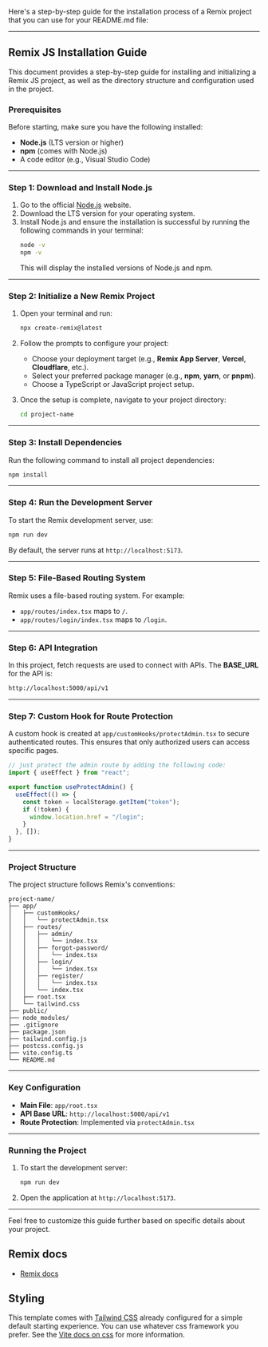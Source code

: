 Here's a step-by-step guide for the installation process of a Remix project that you can use for your README.md file:

---

## Remix JS Installation Guide

This document provides a step-by-step guide for installing and initializing a Remix JS project, as well as the directory structure and configuration used in the project.

### **Prerequisites**

Before starting, make sure you have the following installed:

- **Node.js** (LTS version or higher)
- **npm** (comes with Node.js)
- A code editor (e.g., Visual Studio Code)

---

### **Step 1: Download and Install Node.js**

1. Go to the official [Node.js](https://nodejs.org/) website.
2. Download the LTS version for your operating system.
3. Install Node.js and ensure the installation is successful by running the following commands in your terminal:
   ```bash
   node -v
   npm -v
   ```
   This will display the installed versions of Node.js and npm.

---

### **Step 2: Initialize a New Remix Project**

1. Open your terminal and run:
   ```bash
   npx create-remix@latest
   ```
2. Follow the prompts to configure your project:

   - Choose your deployment target (e.g., **Remix App Server**, **Vercel**, **Cloudflare**, etc.).
   - Select your preferred package manager (e.g., **npm**, **yarn**, or **pnpm**).
   - Choose a TypeScript or JavaScript project setup.

3. Once the setup is complete, navigate to your project directory:
   ```bash
   cd project-name
   ```

---

### **Step 3: Install Dependencies**

Run the following command to install all project dependencies:

```bash
npm install
```

---

### **Step 4: Run the Development Server**

To start the Remix development server, use:

```bash
npm run dev
```

By default, the server runs at `http://localhost:5173`.

---

### **Step 5: File-Based Routing System**

Remix uses a file-based routing system. For example:

- `app/routes/index.tsx` maps to `/`.
- `app/routes/login/index.tsx` maps to `/login`.

---

### **Step 6: API Integration**

In this project, fetch requests are used to connect with APIs. The **BASE_URL** for the API is:

```bash
http://localhost:5000/api/v1
```

---

### **Step 7: Custom Hook for Route Protection**

A custom hook is created at `app/customHooks/protectAdmin.tsx` to secure authenticated routes. This ensures that only authorized users can access specific pages.

```js
// just protect the admin route by adding the following code:
import { useEffect } from "react";

export function useProtectAdmin() {
  useEffect(() => {
    const token = localStorage.getItem("token");
    if (!token) {
      window.location.href = "/login";
    }
  }, []);
}
```

---

### **Project Structure**

The project structure follows Remix's conventions:

```
project-name/
├── app/
│   ├── customHooks/
│   │   └── protectAdmin.tsx
│   ├── routes/
│   │   ├── admin/
│   │   │   └── index.tsx
│   │   ├── forgot-password/
│   │   │   └── index.tsx
│   │   ├── login/
│   │   │   └── index.tsx
│   │   ├── register/
│   │   │   └── index.tsx
│   │   └── index.tsx
│   ├── root.tsx
│   └── tailwind.css
├── public/
├── node_modules/
├── .gitignore
├── package.json
├── tailwind.config.js
├── postcss.config.js
├── vite.config.ts
└── README.md
```

---

### **Key Configuration**

- **Main File**: `app/root.tsx`
- **API Base URL**: `http://localhost:5000/api/v1`
- **Route Protection**: Implemented via `protectAdmin.tsx`

---

### **Running the Project**

1. To start the development server:
   ```bash
   npm run dev
   ```
2. Open the application at `http://localhost:5173`.

---

Feel free to customize this guide further based on specific details about your project.

## Remix docs

- [Remix docs](https://remix.run/docs)

## Styling

This template comes with [Tailwind CSS](https://tailwindcss.com/) already configured for a simple default starting experience. You can use whatever css framework you prefer. See the [Vite docs on css](https://vitejs.dev/guide/features.html#css) for more information.
